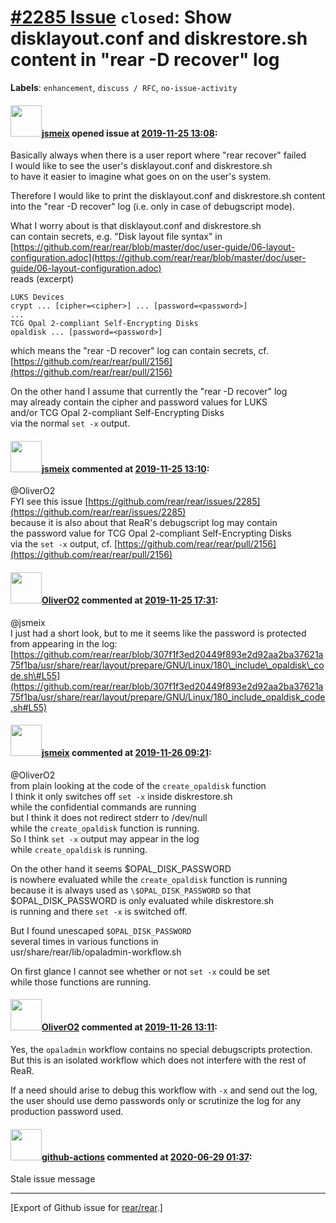 [\#2285 Issue](https://github.com/rear/rear/issues/2285) `closed`: Show disklayout.conf and diskrestore.sh content in "rear -D recover" log
===========================================================================================================================================

**Labels**: `enhancement`, `discuss / RFC`, `no-issue-activity`

#### <img src="https://avatars.githubusercontent.com/u/1788608?u=925fc54e2ce01551392622446ece427f51e2f0ce&v=4" width="50">[jsmeix](https://github.com/jsmeix) opened issue at [2019-11-25 13:08](https://github.com/rear/rear/issues/2285):

Basically always when there is a user report where "rear recover"
failed  
I would like to see the user's disklayout.conf and diskrestore.sh  
to have it easier to imagine what goes on on the user's system.

Therefore I would like to print the disklayout.conf and diskrestore.sh
content  
into the "rear -D recover" log (i.e. only in case of debugscript mode).

What I worry about is that disklayout.conf and diskrestore.sh  
can contain secrets, e.g. "Disk layout file syntax" in  
[https://github.com/rear/rear/blob/master/doc/user-guide/06-layout-configuration.adoc](https://github.com/rear/rear/blob/master/doc/user-guide/06-layout-configuration.adoc)  
reads (excerpt)

    LUKS Devices
    crypt ... [cipher=<cipher>] ... [password=<password>]
    ...
    TCG Opal 2-compliant Self-Encrypting Disks
    opaldisk ... [password=<password>]

which means the "rear -D recover" log can contain secrets, cf.  
[https://github.com/rear/rear/pull/2156](https://github.com/rear/rear/pull/2156)

On the other hand I assume that currently the "rear -D recover" log  
may already contain the cipher and password values for LUKS  
and/or TCG Opal 2-compliant Self-Encrypting Disks  
via the normal `set -x` output.

#### <img src="https://avatars.githubusercontent.com/u/1788608?u=925fc54e2ce01551392622446ece427f51e2f0ce&v=4" width="50">[jsmeix](https://github.com/jsmeix) commented at [2019-11-25 13:10](https://github.com/rear/rear/issues/2285#issuecomment-558148385):

@OliverO2  
FYI see this issue
[https://github.com/rear/rear/issues/2285](https://github.com/rear/rear/issues/2285)  
because it is also about that ReaR's debugscript log may contain  
the password value for TCG Opal 2-compliant Self-Encrypting Disks  
via the `set -x` output, cf.
[https://github.com/rear/rear/pull/2156](https://github.com/rear/rear/pull/2156)

#### <img src="https://avatars.githubusercontent.com/u/4660803?v=4" width="50">[OliverO2](https://github.com/OliverO2) commented at [2019-11-25 17:31](https://github.com/rear/rear/issues/2285#issuecomment-558259583):

@jsmeix  
I just had a short look, but to me it seems like the password is
protected from appearing in the log:
[https://github.com/rear/rear/blob/307f1f3ed20449f893e2d92aa2ba37621a75f1ba/usr/share/rear/layout/prepare/GNU/Linux/180\_include\_opaldisk\_code.sh\#L55](https://github.com/rear/rear/blob/307f1f3ed20449f893e2d92aa2ba37621a75f1ba/usr/share/rear/layout/prepare/GNU/Linux/180_include_opaldisk_code.sh#L55)

#### <img src="https://avatars.githubusercontent.com/u/1788608?u=925fc54e2ce01551392622446ece427f51e2f0ce&v=4" width="50">[jsmeix](https://github.com/jsmeix) commented at [2019-11-26 09:21](https://github.com/rear/rear/issues/2285#issuecomment-558539067):

@OliverO2  
from plain looking at the code of the `create_opaldisk` function  
I think it only switches off `set -x` inside diskrestore.sh  
while the confidential commands are running  
but I think it does not redirect stderr to /dev/null  
while the `create_opaldisk` function is running.  
So I think `set -x` output may appear in the log  
while `create_opaldisk` is running.

On the other hand it seems $OPAL\_DISK\_PASSWORD  
is nowhere evaluated while the `create_opaldisk` function is running  
because it is always used as `\$OPAL_DISK_PASSWORD` so that  
$OPAL\_DISK\_PASSWORD is only evaluated while diskrestore.sh  
is running and there `set -x` is switched off.

But I found unescaped `$OPAL_DISK_PASSWORD`  
several times in various functions in  
usr/share/rear/lib/opaladmin-workflow.sh

On first glance I cannot see whether or not `set -x` could be set  
while those functions are running.

#### <img src="https://avatars.githubusercontent.com/u/4660803?v=4" width="50">[OliverO2](https://github.com/OliverO2) commented at [2019-11-26 13:11](https://github.com/rear/rear/issues/2285#issuecomment-558621229):

Yes, the `opaladmin` workflow contains no special debugscripts
protection. But this is an isolated workflow which does not interfere
with the rest of ReaR.

If a need should arise to debug this workflow with `-x` and send out the
log, the user should use demo passwords only or scrutinize the log for
any production password used.

#### <img src="https://avatars.githubusercontent.com/in/15368?v=4" width="50">[github-actions](https://github.com/apps/github-actions) commented at [2020-06-29 01:37](https://github.com/rear/rear/issues/2285#issuecomment-650857750):

Stale issue message

------------------------------------------------------------------------

\[Export of Github issue for
[rear/rear](https://github.com/rear/rear).\]
